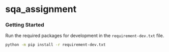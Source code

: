 # sqa_assignment

### Getting Started

Run the required packages for development in the `requirement-dev.txt` file.

```bash
python -m pip install -r requirement-dev.txt
```